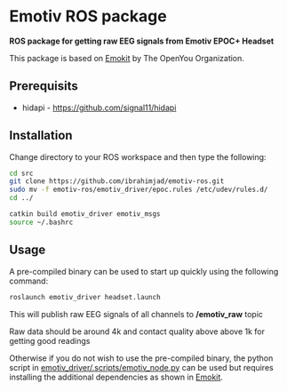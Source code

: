 # Emotiv ROS package

**ROS package for getting raw EEG signals from Emotiv EPOC+ Headset**

This package is based on [Emokit](https://github.com/openyou/emokit) by The OpenYou Organization.

## Prerequisits

* hidapi - https://github.com/signal11/hidapi

## Installation
Change directory to your ROS workspace and then type the following:

```bash
cd src
git clone https://github.com/ibrahimjad/emotiv-ros.git
sudo mv -f emotiv-ros/emotiv_driver/epoc.rules /etc/udev/rules.d/
cd ../

catkin build emotiv_driver emotiv_msgs
source ~/.bashrc
```

## Usage
A pre-compiled binary can be used to start up quickly using the following command:
```bash
roslaunch emotiv_driver headset.launch
```

This will publish raw EEG signals of all channels to **/emotiv_raw** topic

Raw data should be around 4k and contact quality above above 1k for getting good readings

Otherwise if you do not wish to use the pre-compiled binary, the python script in [emotiv_driver/.scripts/emotiv_node.py](emotiv_driver/.scripts/emotiv_node.py) can be used but requires installing the additional dependencies as shown in [Emokit](https://github.com/openyou/emokit).